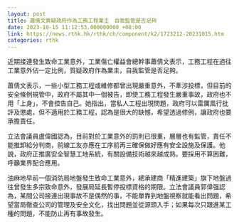 ```yaml
---
layout: post
title: 蕭倩文質疑政府作為工務工程業主　自我監管是否足夠
date: 2023-10-15 11:12:53.000000000 +08:00
link: https://news.rthk.hk/rthk/ch/component/k2/1723212-20231015.htm
categories: rthk
---
```


近期接連發生致命工業意外，工業傷亡權益會總幹事蕭倩文表示，工務工程在過往工業意外佔一定比例，質疑政府作為業主，自我監管是否足夠。

蕭倩文表示，一些小型工務工程或維修都曾出現嚴重意外，不牽涉投標，但目前的安全條例規管中，政府不屬其中一個被告，即使工務工程發生嚴重事故，政府也不用「上身」，不會控告自己。她指出，當私人工程出現問題，政府可以雷厲風行批評及懲處，但不適用於工務工程，認為是很大的缺憾，希望透過修例，讓政府也要承擔責任。

立法會議員盧偉國認為，目前對於工業意外的罰則已很重，層層也有監管，責任不能推卸給分判商，前線工友亦應在工序前再三確保做好應有安全設施及保護。他說，政府正推廣安全智慧工地系統，有關設備技術越來越成熟，要採用不算困難，呼籲業界配合應用。

油麻地早前一個消防局地盤發生致命工業意外，總承建商「精進建築」旗下地盤過往曾發生多宗致命意外，發展局延長暫停投標資格的期限。立法會議員郭偉强認為，某間公司接連出現事故不是偶然的事，不能單靠到地盤視察就能看出問題，希望當局徹查公司的管理及安全文化，找出問題並從源頭入手；如果每次只跟進某工種的問題，不能防止再有事故發生。

